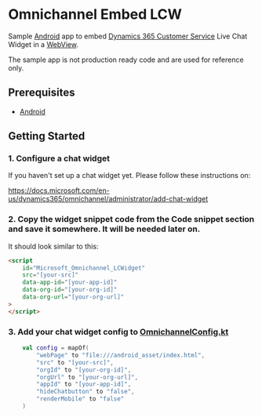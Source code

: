 # Omnichannel Embed LCW

Sample [Android](https://www.android.com/) app to embed [Dynamics 365 Customer Service](https://docs.microsoft.com/en-us/dynamics365/customer-service/help-hub) Live Chat Widget in a [WebView](https://developer.android.com/reference/android/webkit/WebView).

The sample app is not production ready code and are used for reference only.

## Prerequisites
- [Android](https://www.android.com/)

## Getting Started

### 1. Configure a chat widget

If you haven't set up a chat widget yet. Please follow these instructions on:

https://docs.microsoft.com/en-us/dynamics365/omnichannel/administrator/add-chat-widget

### 2. **Copy** the widget snippet code from the **Code snippet** section and save it somewhere. It will be needed later on.

It should look similar to this:

```html
<script
    id="Microsoft_Omnichannel_LCWidget"
    src="[your-src]"
    data-app-id="[your-app-id]"
    data-org-id="[your-org-id]"
    data-org-url="[your-org-url]"
>
</script>
```

### 3. **Add** your chat widget config to [OmnichannelConfig.kt](app/src/main/java/com/example/embedlcw/OmnichannelConfig.kt)

```kotlin
    val config = mapOf(
        "webPage" to "file:///android_asset/index.html",
        "src" to "[your-src]",
        "orgId" to "[your-org-id]",
        "orgUrl" to "[your-org-url]",
        "appId" to "[your-app-id]",
        "hideChatbutton" to "false",
        "renderMobile" to "false"
    )
```